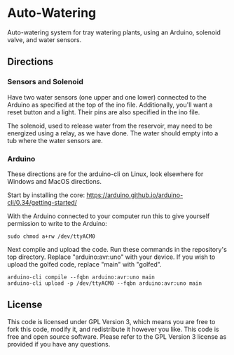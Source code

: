 # Auto-Watering
Auto-watering system for tray watering plants, using an Arduino, solenoid valve,
and water sensors.

## Directions
### Sensors and Solenoid
Have two water sensors (one upper and one lower) connected
to the Arduino as specified at the top of the ino file.
Additionally, you'll want a reset button and a light. Their
pins are also specified in the ino file.

The solenoid, used to release
water from the reservoir, may need to be energized using a relay, as
we have done. The water should empty into a tub where the water sensors are.

### Arduino
These directions are for the arduino-cli on Linux, look
elsewhere for Windows and MacOS directions.

Start by installing the core:
<https://arduino.github.io/arduino-cli/0.34/getting-started/>

With the Arduino connected to your computer run this
to give yourself permission to write to the Arduino:
```
sudo chmod a+rw /dev/ttyACM0
```

Next compile and upload the code. Run these commands in the
repository's top directory. Replace "arduino:avr:uno"
with your device. If you wish to upload the golfed code,
replace "main" with "golfed".
```
arduino-cli compile --fqbn arduino:avr:uno main
arduino-cli upload -p /dev/ttyACM0 --fqbn arduino:avr:uno main
```

## License
This code is licensed under GPL Version 3, which means you
are free to fork this code, modify it, and redistribute it
however you like. This code is free and open source software.
Please refer to the GPL Version 3 license as provided
if you have any questions.



